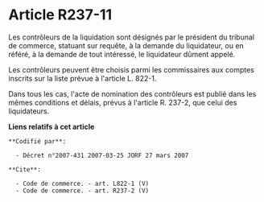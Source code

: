 # Article R237-11

Les contrôleurs de la liquidation sont désignés par le président du tribunal de commerce, statuant sur requête, à la demande
du liquidateur, ou en référé, à la demande de tout intéressé, le liquidateur dûment appelé.

Les contrôleurs peuvent être choisis parmi les commissaires aux comptes inscrits sur la liste prévue à l'article L. 822-1.

Dans tous les cas, l'acte de nomination des contrôleurs est publié dans les mêmes conditions et délais, prévus à l'article R.
237-2, que celui des liquidateurs.

**Liens relatifs à cet article**

	**Codifié par**:

	  - Décret n°2007-431 2007-03-25 JORF 27 mars 2007

	**Cite**:

	  - Code de commerce. - art. L822-1 (V)
	  - Code de commerce. - art. R237-2 (V)
